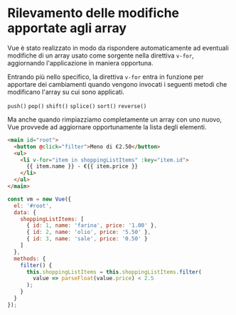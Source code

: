 # Rilevamento delle modifiche apportate agli array

Vue è stato realizzato in modo da rispondere automaticamente ad eventuali modifiche di un array usato come sorgente nella direttiva `v-for`, aggiornando l'applicazione in maniera opportuna.

Entrando più nello specifico, la direttiva `v-for` entra in funzione per apportare dei cambiamenti quando vengono invocati i seguenti metodi che modificano l'array su cui sono applicati.

`push()`
`pop()`
`shift()`
`splice()`
`sort()`
`reverse()`

Ma anche quando rimpiazziamo completamente un array con uno nuovo, Vue provvede ad aggiornare opportunamente la lista degli elementi.

```html
<main id="root">
  <button @click="filter">Meno di €2.50</button>
  <ul>
    <li v-for="item in shoppingListItems" :key="item.id">
      {{ item.name }} - €{{ item.price }}
    </li>
  </ul>
</main>
```

```javascript
const vm = new Vue({
  el: '#root',
  data: {
    shoppingListItems: [
      { id: 1, name: 'farina', price: '1.00' },
      { id: 2, name: 'olio', price: '5.50' },
      { id: 3, name: 'sale', price: '0.50' }
    ]
  },
  methods: {
    filter() {
      this.shoppingListItems = this.shoppingListItems.filter(
        value => parseFloat(value.price) < 2.5
      );
    }
  }
});
```


